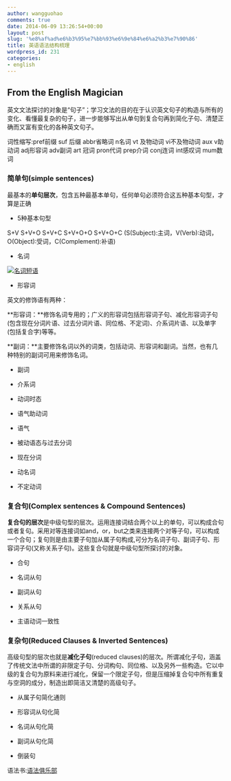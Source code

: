 ```yaml
---
author: wangguohao
comments: true
date: 2014-06-09 13:26:54+00:00
layout: post
slug: '%e8%af%ad%e6%b3%95%e7%bb%93%e6%9e%84%e6%a2%b3%e7%90%86'
title: 英语语法结构梳理
wordpress_id: 231
categories:
- english
---
```


## From the English Magician


英文文法探讨的对象是“句子”；学习文法的目的在于认识英文句子的构造与所有的变化、看懂最复杂的句子，进一步能够写出从单句到复合句再到简化子句、清楚正确而又富有变化的各种英文句子。

词性缩写:pref前缀 suf 后缀 abbr省略词 n名词 vt 及物动词 vi不及物动词 aux v助动词 adj形容词 adv副词 art 冠词 pron代词 prep介词 conj连词 int感叹词 mum数词


### 简单句(simple sentences)


最基本的**单句层次**，包含五种最基本单句，任何单句必须符合这五种基本句型，才算是正确



	
  * 5种基本句型


S+V
S+V+O
S+V+C
S+V+O+O
S+V+O+C
(S(Subject):主词，V(Verb):动词，O(Object):受词，C(Complement):补语)

	
  * 名词


[![名词短语](http://linux323.tk/wp-content/uploads/2014/06/名词短语.png)](http://linux323.tk/wp-content/uploads/2014/06/名词短语.png)



	
  * 形容词




英文的修饰语有两种：




**形容词：**修饰名词专用的；广义的形容词包括形容词子句、减化形容词子句(包含现在分词片语、过去分词片语、同位格、不定词)、介系词片语、以及单字(包括复合字)等等。




**副词：**主要修饰名词以外的词类，包括动词、形容词和副词。当然，也有几种特别的副词可用来修饰名词。






	
  * 副词

	
  * 介系词

	
  * 动词时态

	
  * 语气助动词

	
  * 语气

	
  * 被动语态与过去分词

	
  * 现在分词

	
  * 动名词

	
  * 不定动词




### 复合句(Complex sentences & Compound Sentences)


**复合句的层次**是中级句型的层次。运用连接词结合两个以上的单句，可以构成合句或者复句。采用对等连接词如and，or，but之类来连接两个对等子句，可以构成一个合句；复句则是由主要子句加从属子句构成,可分为名词子句、副词子句、形容词子句(又称关系子句)。这些复合句就是中级句型所探讨的对象。



	
  * 合句

	
  * 名词从句

	
  * 副词从句

	
  * 关系从句

	
  * 主语动词一致性




### 复杂句(Reduced Clauses & Inverted Sentences)


高级句型的层次也就是**减化子句**(reduced clauses)的层次。所谓减化子句，涵盖了传统文法中所谓的非限定子句、分词构句、同位格、以及另外一些构造。它以中级的复合句为原料来进行减化，保留一个限定子句，但是压缩掉复合句中所有重复与空洞的成分，制造出即简洁又清楚的高级句子。



	
  * 从属子句简化通则

	
  * 形容词从句化简

	
  * 名词从句化简

	
  * 副词从句化简

	
  * 倒装句


语法书:[语法俱乐部](http://linux323.tk/wp-content/uploads/2014/07/语法俱乐部.doc)


